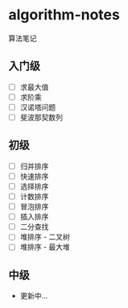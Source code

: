 # algorithm-notes
算法笔记

## 入门级

* [ ] 求最大值
* [ ] 求阶乘
* [ ] 汉诺塔问题
* [ ] 斐波那契数列

## 初级

* [ ] 归并排序
* [ ] 快速排序
* [ ] 选择排序
* [ ] 计数排序
* [ ] 冒泡排序
* [ ] 插入排序
* [ ] 二分查找 
* [ ] 堆排序 - 二叉树
* [ ] 堆排序 - 最大堆

## 中级

* 更新中...
